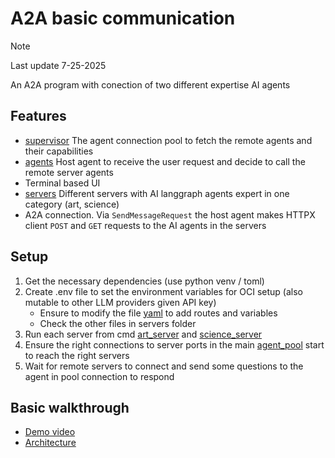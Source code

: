 # A2A basic communication

> [!NOTE]  
> Last update 7-25-2025

An A2A program with conection of two different expertise AI agents

## Features

- [supervisor](main.py) The agent connection pool to fetch the remote agents and their capabilities
- [agents](test) Host agent to receive the user request and decide to call the remote server agents
- Terminal based UI
- [servers](servers) Different servers with AI langgraph agents expert in one category (art, science)
- A2A connection. Via ```SendMessageRequest``` the host agent makes HTTPX client ```POST``` and ```GET``` requests to the AI agents in the servers

## Setup

1. Get the necessary dependencies (use python venv / toml)
2. Create .env file to set the environment variables for OCI setup (also mutable to other LLM providers given API key)
    - Ensure to modify the file [yaml](src/modules/config/config.yaml) to add routes and variables
    - Check the other files in servers folder
3. Run each server from cmd [art_server](servers/art/art_server.py) and [science_server](servers/science/science_server.py)
4. Ensure the right connections to server ports in the main [agent_pool](src/agent_pool.py) start to reach the right servers
5. Wait for remote servers to connect and send some questions to the agent in pool connection to respond

## Basic walkthrough

- [Demo video](walkthrough/A2A_demo.mp4)
- [Architecture](walkthrough/A2A%20basic%20architecture.png)